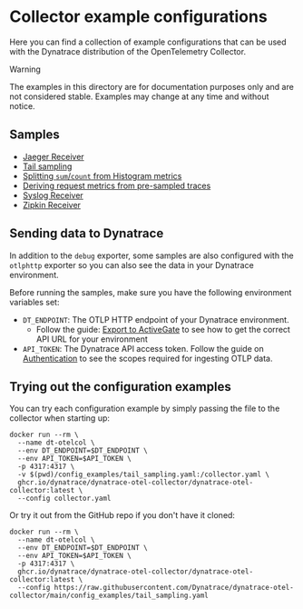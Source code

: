 # Collector example configurations

Here you can find a collection of example configurations that can be used with the
Dynatrace distribution of the OpenTelemetry Collector.

> [!WARNING]
> The examples in this directory are for documentation purposes only and are not considered stable. Examples
> may change at any time and without notice.

## Samples

- [Jaeger Receiver](jaeger.yaml)
- [Tail sampling](tail_sampling.yaml)
- [Splitting `sum`/`count` from Histogram metrics](split_histogram.yaml)
- [Deriving request metrics from pre-sampled traces](spanmetrics.yaml)
- [Syslog Receiver](syslog.yaml)
- [Zipkin Receiver](zipkin.yaml)

## Sending data to Dynatrace

In addition to the `debug` exporter, some samples are also configured with the `otlphttp` exporter
so you can also see the data in your Dynatrace environment.

Before running the samples, make sure you have the following environment variables set:

- `DT_ENDPOINT`: The OTLP HTTP endpoint of your Dynatrace environment.
  - Follow the guide: [Export to ActiveGate](https://docs.dynatrace.com/docs/shortlink/otel-getstarted-otlpexport#export-to-activegate)
    to see how to get the correct API URL for your environment
- `API_TOKEN`: The Dynatrace API access token. Follow the guide on [Authentication](https://docs.dynatrace.com/docs/shortlink/otel-getstarted-otlpexport#authentication-export-to-activegate) to see the scopes required for ingesting OTLP data.

## Trying out the configuration examples

You can try each configuration example by simply passing the file to the collector when starting up:

```shell
docker run --rm \
  --name dt-otelcol \
  --env DT_ENDPOINT=$DT_ENDPOINT \
  --env API_TOKEN=$API_TOKEN \
  -p 4317:4317 \
  -v $(pwd)/config_examples/tail_sampling.yaml:/collector.yaml \
  ghcr.io/dynatrace/dynatrace-otel-collector/dynatrace-otel-collector:latest \
  --config collector.yaml
```

Or try it out from the GitHub repo if you don't have it cloned:

```shell
docker run --rm \
  --name dt-otelcol \
  --env DT_ENDPOINT=$DT_ENDPOINT \
  --env API_TOKEN=$API_TOKEN \
  -p 4317:4317 \
  ghcr.io/dynatrace/dynatrace-otel-collector/dynatrace-otel-collector:latest \
  --config https://raw.githubusercontent.com/Dynatrace/dynatrace-otel-collector/main/config_examples/tail_sampling.yaml
```
